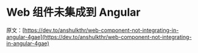# Web 组件未集成到 Angular

原文：[https://dev.to/anshulkthr/web-component-not-integrating-in-angular-4gae](https://dev.to/anshulkthr/web-component-not-integrating-in-angular-4gae)